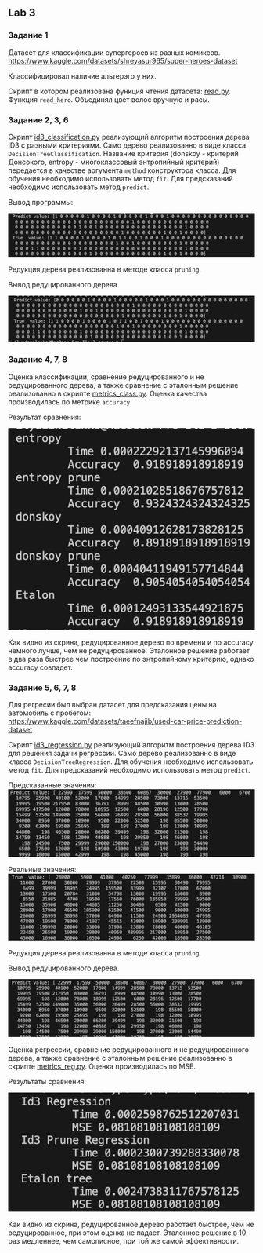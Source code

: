 ## Lab 3

### Задание 1
Датасет для классификации супергероев из разных комиксов.
https://www.kaggle.com/datasets/shreyasur965/super-heroes-dataset

Классифицировал наличие альтерэго у них. 

Скрипт в котором реализована функция чтения датасета: [read.py](./source/read.py). Функция `read_hero`. Объединял цвет волос вручную и расы. 

### Задание 2, 3, 6 

Скрипт [id3_classification.py](./source/id3_classification.py) реализующий алгоритм построения дерева ID3 с разными критериями. Само дерево реализованно в виде класса `DecisionTreeClassification`. Название критерия (donskoy - критерий Донсокого, entropy - многоклассовый энтропийный критерий) передается в качестве аргумента `method` конструктора класса. Для обучения необходимо использовать метод `fit`. Для предсказаний необходимо использовать метод `predict`. 

Вывод программы:

![task2.jpg](./img/task2.jpg)

Редукция дерева реализованна в методе класса `pruning`.

Вывод редуцированного дерева

![task6](./img/task6.jpg)

### Задание 4, 7, 8

Оценка классификации, сравнение редуцированного и не редуцированного дерева, а также сравнение с эталонным решение реализованно в скрипте [metrics_class.py](./source/metrics_class.py). Оценка качества производилась по метрике `accuracy`.

Результат сравнения:

![task4](./img/task4.jpg)

Как видно из скрина, редуцированное дерево по времени и по accuracy немного лучше, чем не редуцированное. Эталонное решение работает в два раза быстрее чем построение по энтропийному критерию, однако accuracy совпадет.

### Задание 5, 6, 7, 8

Для регресии был выбран датасет для предсказания цены на автомобиль с пробегом:
https://www.kaggle.com/datasets/taeefnajib/used-car-price-prediction-dataset


Скрипт [id3_regression.py](./source/id3_regression.py) реализующий алгоритм построения дерева ID3 для решения задачи регрессии. Само дерево реализованно в виде класса `DecisionTreeRegression`. Для обучения необходимо использовать метод `fit`. Для предсказаний необходимо использовать метод `predict`. 

Предсказанные значения:
![task5](./img/task51.jpg)

Реальные значения:
![task52](./img/task52.jpg)

Редукция дерева реализованна в методе класса `pruning`.

Вывод редуцированного дерева.

![task53](./img/task53.jpg)

Оценка регрессии, сравнение редуцированного и не редуцированного дерева, а также сравнение с эталонным решение реализованно в скрипте [metrics_reg.py](./source/metrics_reg.py). Оценка производилась по MSE.

Результаты сравнения:

![task54](./img/task54.jpg)

Как видно из скрина, редуцированное дерево работает быстрее, чем не редуцированное, при этом оценка не падает. Эталонное решение в 10 раз медленнее, чем самописное, при той же самой эффективности.